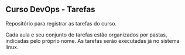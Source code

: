 ## Curso DevOps - Tarefas

Repositório para registrar as tarefas do curso.

Cada aula e seu conjunto de tarefas estão organizados por pastas, indicadas pelo próprio nome. As tarefas serão executadas já no sistema linux.
